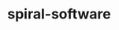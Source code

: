 ---
title: "spiral-software"
layout: cache
categories: [package, develop]
meta: {"versions": ["8.5.1"], "compilers": ["gcc@=11.4.0", "gcc@=9.4.0"], "oss": ["ubuntu20.04", "ubuntu22.04"], "platforms": ["linux"], "targets": ["neoverse_v1", "neoverse_v2", "ppc64le", "x86_64_v3"], "stacks": ["e4s", "e4s-neoverse-v2", "e4s-neoverse_v1", "e4s-power", "e4s-rocm-external", "root"], "num_specs": 11, "num_specs_by_stack": {"root": 11, "e4s-power": 3, "e4s-neoverse_v1": 2, "e4s-neoverse-v2": 3, "e4s-rocm-external": 3, "e4s": 3}}
spec_details: [{"hash": "asy7zkuo6whfdliqvzrbqgkjmwlcurew", "compiler": "gcc@=9.4.0", "versions": ["8.5.1"], "os": "ubuntu20.04", "platform": "linux", "target": "ppc64le", "variants": ["build_system=cmake", "build_type=Release", "+fftx", "generator=make", "~hcol", "~ipo", "+jit", "+mpi", "+simt"], "stacks": ["root", "e4s-power"], "size": "-", "tarball": "https://binaries.spack.io/develop/build_cache/linux-ubuntu20.04-ppc64le/gcc-9.4.0/spiral-software-8.5.1/linux-ubuntu20.04-ppc64le-gcc-9.4.0-spiral-software-8.5.1-asy7zkuo6whfdliqvzrbqgkjmwlcurew.spack"}, {"hash": "hgs2ddaax6zgghaekohs7jfpmfjtimew", "compiler": "gcc@=9.4.0", "versions": ["8.5.1"], "os": "ubuntu20.04", "platform": "linux", "target": "ppc64le", "variants": ["build_system=cmake", "build_type=Release", "+fftx", "generator=make", "~hcol", "~ipo", "+jit", "+mpi", "+simt"], "stacks": ["root", "e4s-power"], "size": "-", "tarball": "https://binaries.spack.io/develop/build_cache/linux-ubuntu20.04-ppc64le/gcc-9.4.0/spiral-software-8.5.1/linux-ubuntu20.04-ppc64le-gcc-9.4.0-spiral-software-8.5.1-hgs2ddaax6zgghaekohs7jfpmfjtimew.spack"}, {"hash": "5dmvprk37cyd7xbdbeqqwoxndcykdxgb", "compiler": "gcc@=9.4.0", "versions": ["8.5.1"], "os": "ubuntu20.04", "platform": "linux", "target": "ppc64le", "variants": ["build_system=cmake", "build_type=Release", "+fftx", "generator=make", "~hcol", "~ipo", "+jit", "+mpi", "+simt"], "stacks": ["root", "e4s-power"], "size": "-", "tarball": "https://binaries.spack.io/develop/build_cache/linux-ubuntu20.04-ppc64le/gcc-9.4.0/spiral-software-8.5.1/linux-ubuntu20.04-ppc64le-gcc-9.4.0-spiral-software-8.5.1-5dmvprk37cyd7xbdbeqqwoxndcykdxgb.spack"}, {"hash": "7izxeb74kca3j4j77bl2zlygqbjtkixd", "compiler": "gcc@=11.4.0", "versions": ["8.5.1"], "os": "ubuntu22.04", "platform": "linux", "target": "neoverse_v1", "variants": ["build_system=cmake", "build_type=Release", "+fftx", "generator=make", "~hcol", "~ipo", "+jit", "+mpi", "+simt"], "stacks": ["e4s-neoverse_v1", "root"], "size": "-", "tarball": "https://binaries.spack.io/develop/build_cache/linux-ubuntu22.04-neoverse_v1/gcc-11.4.0/spiral-software-8.5.1/linux-ubuntu22.04-neoverse_v1-gcc-11.4.0-spiral-software-8.5.1-7izxeb74kca3j4j77bl2zlygqbjtkixd.spack"}, {"hash": "neewgfzwfxf5xeskw2zllqczr5avmfo7", "compiler": "gcc@=11.4.0", "versions": ["8.5.1"], "os": "ubuntu22.04", "platform": "linux", "target": "neoverse_v1", "variants": ["build_system=cmake", "build_type=Release", "+fftx", "generator=make", "~hcol", "~ipo", "+jit", "+mpi", "+simt"], "stacks": ["e4s-neoverse_v1", "root"], "size": "-", "tarball": "https://binaries.spack.io/develop/build_cache/linux-ubuntu22.04-neoverse_v1/gcc-11.4.0/spiral-software-8.5.1/linux-ubuntu22.04-neoverse_v1-gcc-11.4.0-spiral-software-8.5.1-neewgfzwfxf5xeskw2zllqczr5avmfo7.spack"}, {"hash": "yovx6chwipftosiz3fwr25mrflbgruxx", "compiler": "gcc@=11.4.0", "versions": ["8.5.1"], "os": "ubuntu22.04", "platform": "linux", "target": "neoverse_v2", "variants": ["build_system=cmake", "build_type=Release", "+fftx", "generator=make", "~hcol", "~ipo", "+jit", "+mpi", "+simt"], "stacks": ["e4s-neoverse-v2", "root"], "size": "-", "tarball": "https://binaries.spack.io/develop/build_cache/linux-ubuntu22.04-neoverse_v2/gcc-11.4.0/spiral-software-8.5.1/linux-ubuntu22.04-neoverse_v2-gcc-11.4.0-spiral-software-8.5.1-yovx6chwipftosiz3fwr25mrflbgruxx.spack"}, {"hash": "3ewyahsn7gv45boryi3nsocmmfetngfp", "compiler": "gcc@=11.4.0", "versions": ["8.5.1"], "os": "ubuntu22.04", "platform": "linux", "target": "neoverse_v2", "variants": ["build_system=cmake", "build_type=Release", "+fftx", "generator=make", "~hcol", "~ipo", "+jit", "+mpi", "+simt"], "stacks": ["e4s-neoverse-v2", "root"], "size": "-", "tarball": "https://binaries.spack.io/develop/build_cache/linux-ubuntu22.04-neoverse_v2/gcc-11.4.0/spiral-software-8.5.1/linux-ubuntu22.04-neoverse_v2-gcc-11.4.0-spiral-software-8.5.1-3ewyahsn7gv45boryi3nsocmmfetngfp.spack"}, {"hash": "yyut37vxoo44ctbp5cjmrnamasgav7fz", "compiler": "gcc@=11.4.0", "versions": ["8.5.1"], "os": "ubuntu22.04", "platform": "linux", "target": "neoverse_v2", "variants": ["build_system=cmake", "build_type=Release", "+fftx", "generator=make", "~hcol", "~ipo", "+jit", "+mpi", "+simt"], "stacks": ["e4s-neoverse-v2", "root"], "size": "-", "tarball": "https://binaries.spack.io/develop/build_cache/linux-ubuntu22.04-neoverse_v2/gcc-11.4.0/spiral-software-8.5.1/linux-ubuntu22.04-neoverse_v2-gcc-11.4.0-spiral-software-8.5.1-yyut37vxoo44ctbp5cjmrnamasgav7fz.spack"}, {"hash": "vkvxd62fjmi4uo4awl644td576cx3r4h", "compiler": "gcc@=11.4.0", "versions": ["8.5.1"], "os": "ubuntu22.04", "platform": "linux", "target": "x86_64_v3", "variants": ["build_system=cmake", "build_type=Release", "+fftx", "generator=make", "~hcol", "~ipo", "+jit", "+mpi", "+simt"], "stacks": ["e4s-rocm-external", "root", "e4s"], "size": "-", "tarball": "https://binaries.spack.io/develop/build_cache/linux-ubuntu22.04-x86_64_v3/gcc-11.4.0/spiral-software-8.5.1/linux-ubuntu22.04-x86_64_v3-gcc-11.4.0-spiral-software-8.5.1-vkvxd62fjmi4uo4awl644td576cx3r4h.spack"}, {"hash": "5zhuybu5rptxugxu22zkdhf7ppb54pmn", "compiler": "gcc@=11.4.0", "versions": ["8.5.1"], "os": "ubuntu22.04", "platform": "linux", "target": "x86_64_v3", "variants": ["build_system=cmake", "build_type=Release", "+fftx", "generator=make", "~hcol", "~ipo", "+jit", "+mpi", "+simt"], "stacks": ["e4s-rocm-external", "root", "e4s"], "size": "-", "tarball": "https://binaries.spack.io/develop/build_cache/linux-ubuntu22.04-x86_64_v3/gcc-11.4.0/spiral-software-8.5.1/linux-ubuntu22.04-x86_64_v3-gcc-11.4.0-spiral-software-8.5.1-5zhuybu5rptxugxu22zkdhf7ppb54pmn.spack"}, {"hash": "6rhwvpmwnrrkswemmouliv5iot7dcx5l", "compiler": "gcc@=11.4.0", "versions": ["8.5.1"], "os": "ubuntu22.04", "platform": "linux", "target": "x86_64_v3", "variants": ["build_system=cmake", "build_type=Release", "+fftx", "generator=make", "~hcol", "~ipo", "+jit", "+mpi", "+simt"], "stacks": ["e4s-rocm-external", "root", "e4s"], "size": "-", "tarball": "https://binaries.spack.io/develop/build_cache/linux-ubuntu22.04-x86_64_v3/gcc-11.4.0/spiral-software-8.5.1/linux-ubuntu22.04-x86_64_v3-gcc-11.4.0-spiral-software-8.5.1-6rhwvpmwnrrkswemmouliv5iot7dcx5l.spack"}]
---